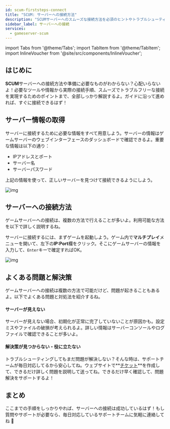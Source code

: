 ```yaml
---
id: scum-firststeps-connect
title: "SCUM: サーバーへの接続方法"
description: "SCUMサーバーへのスムーズな接続方法を必須のヒントやトラブルシューティングとともに解説 → 今すぐチェック"
sidebar_label: サーバーへの接続
services:
  - gameserver-scum
---
```


import Tabs from '@theme/Tabs';
import TabItem from '@theme/TabItem';
import InlineVoucher from '@site/src/components/InlineVoucher';


## はじめに
**SCUM**サーバーへの接続方法や準備に必要なものがわからない？心配いらないよ！必要なツールや情報から実際の接続手順、スムーズでトラブルフリーな接続を実現するためのポイントまで、全部しっかり解説するよ。ガイドに沿って進めれば、すぐに接続できるはず！

<InlineVoucher />



## サーバー情報の取得


サーバーに接続するために必要な情報をすべて用意しよう。サーバーの情報はゲームサーバーのウェブインターフェースのダッシュボードで確認できるよ。重要な情報は以下の通り：

- IPアドレスとポート
- サーバー名
- サーバーパスワード


上記の情報を使って、正しいサーバーを見つけて接続できるようにしよう。

![img](https://screensaver01.zap-hosting.com/index.php/s/nHmHp3TEzaBoopm/preview)

## サーバーへの接続方法


ゲームサーバーへの接続は、複数の方法で行えることが多いよ。利用可能な方法を以下で詳しく説明するね。

<Tabs>
    <TabItem value="connect_solution_server_browser_ingame" label="ゲーム内サーバーブラウザ直接接続" default>

サーバーに接続するには、まずゲームを起動しよう。ゲーム内で**マルチプレイ**メニューを開いて、左下の**IP:Port**欄をクリック。そこにゲームサーバーの情報を入力して、`Enter`キーで確定すればOK。

![img](https://screensaver01.zap-hosting.com/index.php/s/34o6qFmjHNRLi7k/download)

</TabItem>

</Tabs>



## よくある問題と解決策


ゲームサーバーへの接続は複数の方法で可能だけど、問題が起きることもあるよ。以下でよくある問題と対処法を紹介するね。

#### サーバーが見えない


サーバーが見えない場合、初期化が正常に完了していないことが原因かも。設定ミスやファイルの破損が考えられるよ。詳しい情報はサーバーコンソールやログファイルで確認できることが多いよ。



#### 解決策が見つからない・役に立たない


トラブルシューティングしてもまだ問題が解決しない？そんな時は、サポートチームが毎日対応してるから安心してね。ウェブサイトで**[チケット](https://zap-hosting.com/en/customer/support/)**を作成して、できるだけ詳しく問題を説明して送ってね。できるだけ早く確認して、問題解決をサポートするよ！



## まとめ

ここまでの手順をしっかりやれば、サーバーへの接続は成功しているはず！もし質問やサポートが必要なら、毎日対応しているサポートチームに気軽に連絡してね 🙂




<InlineVoucher />